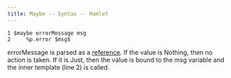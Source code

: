 ```yaml
---
title: Maybe -- Syntax -- Hamlet
---
```

    1 $maybe errorMessage msg
    2     %p.error $msg$

errorMessage is parsed as a [reference](references.html). If the value is Nothing, then no action is taken. If it is Just, then the value is bound to the msg variable and the inner template (line 2) is called.
